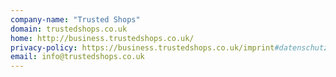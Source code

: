 ```yaml
---
company-name: "Trusted Shops"
domain: trustedshops.co.uk
home: http://business.trustedshops.co.uk/
privacy-policy: https://business.trustedshops.co.uk/imprint#datenschutz
email: info@trustedshops.co.uk
---
```




